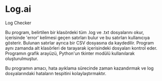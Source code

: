 # Log.ai
Log Checker


Bu program, belirtilen bir klasördeki tüm .log ve .txt dosyalarını okur, içerisinde 'error' kelimesi geçen satırları bulur ve bu satırları kullanıcıya gösterir. Bulunan satırlar ayrıca bir CSV dosyasına da kaydedilir. Program aynı zamanda alt klasörleri de tarayarak içerisindeki dosyaları kontrol eder. Programın grafik arayüzü, Python'un tkinter modülü kullanılarak oluşturulmuştur.

Bu programın amacı, hata ayıklama sürecinde zaman kazandırmak ve log dosyalarındaki hataların tespitini kolaylaştırmaktır.
